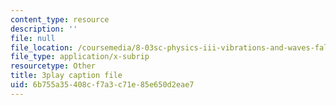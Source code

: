 ```yaml
---
content_type: resource
description: ''
file: null
file_location: /coursemedia/8-03sc-physics-iii-vibrations-and-waves-fall-2016/6b755a35408cf7a3c71e85e650d2eae7_sBKHUPDUI1o.srt
file_type: application/x-subrip
resourcetype: Other
title: 3play caption file
uid: 6b755a35-408c-f7a3-c71e-85e650d2eae7
---
```

